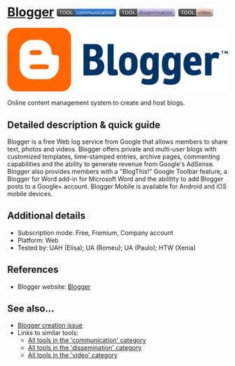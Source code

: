 # [Blogger](https://www.blogger.com)  [<img src="images/communication.png" align="bottom">](https://github.com/e-CLOSE/Toolbox/issues?q=label%3A01_TOOL+label%3Acommunication) [<img src="images/dissemination.png" align="bottom">](https://github.com/e-CLOSE/Toolbox/issues?q=label%3A01_TOOL+label%3Adissemination) [<img src="images/video.png" align="bottom">](https://github.com/e-CLOSE/Toolbox/issues?q=label%3A01_TOOL+label%3Avideo)

![Blogger Logo](images/Blogger.png)

Online content management system to create and host blogs.


## Detailed description & quick guide

Blogger is a free Web log service from Google that allows members to share text, photos and videos. Blogger offers private and multi-user blogs with customized templates, time-stamped entries, archive pages, commenting capabilities and the ability to generate revenue from Google's AdSense. Blogger also provides members with a "BlogThis!" Google Toolbar feature, a Blogger for Word add-in for Microsoft Word and the abilitity to add Blogger posts to a Google+ account. Blogger Mobile is available for Android and iOS mobile devices.


## Additional details

- Subscription mode: Free, Fremium, Company account
- Platform: Web
- Tested by: UAH (Elisa); UA (Romeu); UA (Paulo); HTW (Xenia)


## References

- Blogger website: [Blogger](https://www.blogger.com)


## See also...

- [Blogger creation issue](https://github.com/e-CLOSE/Toolbox/issues/128)
- Links to similar tools:
  - [All tools in the 'communication' category](https://github.com/e-CLOSE/Toolbox/issues?q=label%3A01_TOOL+label%3Acommunication)
  - [All tools in the 'dissemination' category](https://github.com/e-CLOSE/Toolbox/issues?q=label%3A01_TOOL+label%3Adissemination)
  - [All tools in the 'video' category](https://github.com/e-CLOSE/Toolbox/issues?q=label%3A01_TOOL+label%3Avideo)
